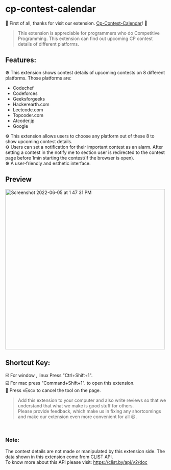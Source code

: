 # cp-contest-calendar
:tada: First of all, thanks for visit our extension.
[Cp-Contest-Calendar](https://chrome.google.com/webstore/detail/cp-contest-calendar/nchadgecfkcdikollfdhgobmjoeaiegd?hl=en&authuser=0)! :tada:<br>

> This extension is appreciable for programmers who do Competitive Programming. This extension can find out upcoming CP contest details of different platforms.
  
  
## Features:<br>
⚙️ This extension shows contest details of upcoming contests on 8 different platforms.
Those platforms are:
* Codechef
* Codeforces
* Geeksforgeeks
* Hackerearth.com
* Leetcode.com
* Topcoder.com
* Atcoder.jp
* Google


⚙️ This extension allows users to choose any platform out of these 8 to show upcoming contest details.<br>
⚙️ Users can set a notification for their important contest as an alarm. After setting a contest in the notify me to section user is redirected to the contest page before 1min starting the contest(if the browser is open).<br>
⚙️ A user-friendly and esthetic interface.<br>

## Preview
<img width="500" alt="Screenshot 2022-06-05 at 1 47 31 PM" src="https://iili.io/HBgh4bs.md.pngf">

## Shortcut Key:<br>
☑️ For window , linux Press "Ctrl+Shift+1". <br>
☑️  For mac press "Command+Shift+1". to open this extension. <br>
🔘 Press «Esc» to cancel the tool on the page. <br>

> Add this extension to your computer and also write reviews so that we understand that what we make is good stuff for others.<br>
Please provide feedback, which make us in fixing any shortcomings and make our extension even more convenient for all 😃.

<br>

### Note: 

The contest details are not made or manipulated by this extension side. The data shown in this extension come from CLIST API.<br>
To know more about this API please visit: https://clist.by/api/v2/doc